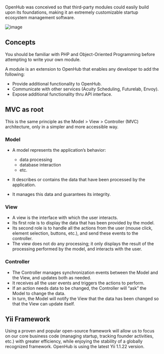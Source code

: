 OpenHub was conceived so that third-party modules could easily build upon its foundations, making it an extremely customizable startup ecosystem management software.

![image](https://user-images.githubusercontent.com/5336690/72774597-225b2f80-3c46-11ea-9548-2dbe5b97cc7f.png)

## Concepts
You should be familiar with PHP and Object-Oriented Programming before attempting to write your own module.

A module is an extension to OpenHub that enables any developer to add the following:

  * Provide additional functionality to OpenHub.
  * Communicate with other services (Acuity Scheduling, Futurelab, Envoy).
  * Expose additional functionality thru API interface.

## MVC as root
This is the same principle as the Model > View > Controller (MVC) architecture, only in a simpler and more accessible way.

### Model
* A model represents the application’s behavior: 
   * data processing
   * database interaction
   * etc.

* It describes or contains the data that have been processed by the application. 
* It manages this data and guarantees its integrity.

### View
* A view is the interface with which the user interacts.
* Its first role is to display the data that has been provided by the model. 
* Its second role is to handle all the actions from the user (mouse click, element selection, buttons, etc.), and send these events to the controller.
* The view does not do any processing; it only displays the result of the processing performed by the model, and interacts with the user.

###  Controller
* The Controller manages synchronization events between the Model and the View, and updates both as needed. 
* It receives all the user events and triggers the actions to perform.
* If an action needs data to be changed, the Controller will “ask” the Model to change the data.
* In turn, the Model will notify the View that the data has been changed so that the View can update itself.

## Yii Framework
Using a proven and popular open-source framework will allow us to focus on our core business code (managing startup, tracking founder activities, etc.) with greater efficiency, while enjoying the stability of a globally recognized framework. OpenHub is using the latest Yii 1.1.22 version.